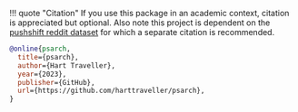 !!! quote "Citation"
    If you use this package in an academic context, citation is appreciated but optional. Also note this project is dependent on the [pushshift reddit dataset](https://arxiv.org/abs/2001.08435) for which a separate citation is recommended.

```bibtex title="BibTeX"
@online{psarch,
  title={psarch},
  author={Hart Traveller},
  year={2023},
  publisher={GitHub},
  url={https://github.com/harttraveller/psarch},
}
```


